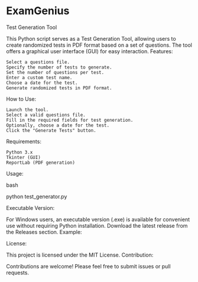 # ExamGenius

Test Generation Tool

This Python script serves as a Test Generation Tool, allowing users to create randomized tests in PDF format based on a set of questions. The tool offers a graphical user interface (GUI) for easy interaction.
Features:

    Select a questions file.
    Specify the number of tests to generate.
    Set the number of questions per test.
    Enter a custom test name.
    Choose a date for the test.
    Generate randomized tests in PDF format.

How to Use:

    Launch the tool.
    Select a valid questions file.
    Fill in the required fields for test generation.
    Optionally, choose a date for the test.
    Click the "Generate Tests" button.

Requirements:

    Python 3.x
    Tkinter (GUI)
    ReportLab (PDF generation)

Usage:

bash

python test_generator.py

Executable Version:

For Windows users, an executable version (.exe) is available for convenient use without requiring Python installation. Download the latest release from the Releases section.
Example:

License:

This project is licensed under the MIT License.
Contribution:

Contributions are welcome! Please feel free to submit issues or pull requests.
